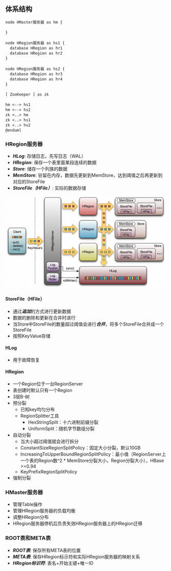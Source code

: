 ## 体系结构
```uml @startuml
node HMaster服务器 as hm {

}

node HRegion服务器 as hs1 {
  database HRegion as hr1
  database HRegion as hr2
}

node HRegion服务器 as hs2 {
  database HRegion as hr3
  database HRegion as hr4
}

[ ZooKeeper ] as zk

hm <--> hs1
hm <--> hs2
zk <..> hm
zk <..> hs1
zk <..> hs2
@enduml
```

### HRegion服务器
* ***HLog***: 存储日志，先写日志（WAL）
* ***HRegion***: 保存一个表里面某段连续的数据
* ***Store***: 储存一个列族的数据
* ***MemStore***: 驻留在内存，数据先更新到MemStore，达到阈值之后再更新到对应的StoreFile
* ***StoreFile（HFile）***: 实际的数据存储

![](/images/HBase_HRegionServer.png)

#### StoreFile（HFile）
* 通过***追加***的方式进行更新数据
* 数据的删除和更新在合并时进行
* 当Store中StoreFile的数量超过阈值会进行***合并***，将多个StoreFile合并成一个StoreFile
* 按照KeyValue存储

#### HLog
* 用于故障恢复

#### HRegion
* 一个Region位于一台RegionServer
* 表创建时默认只有一个Region
* 3层B-树
* 预分裂
    * 已知key均匀分布
    * RegionSplitter工具
        * HexStringSplit：十六进制前缀分裂
        * UniformSplit：随机字节数组分裂
* 自动分裂
    * 当大小超过阈值就会进行拆分
    * ConstantSizeRegionSplitPolicy：固定大小分裂，默认10GB
    * IncreasingToUpperBoundRegionSplitPolicy：最小值（RegionServer上一个表的Region数^2 * MemStore分裂大小，Region分裂大小），HBase >=0.94
    * KeyPrefixRegionSplitPolicy
* 强制分裂

### HMaster服务器
* 管理Table操作
* 管理HRegion服务器的负载均衡
* 调整HRegion分布
* HRegion服务器停机后负责失效HRegion服务器上的HRegion迁移

### ROOT表和META表
* ***ROOT表***: 保存所有META表的位置
* ***META表***: 保存HRegion标示符和实际HRegion服务器的映射关系
* ***HRegion标识符***: 表名+开始主键+唯一ID